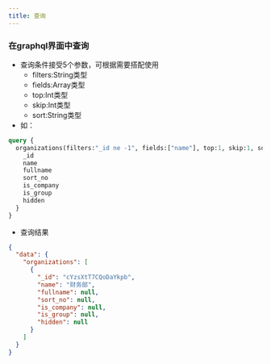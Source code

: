 ```yaml
---
title: 查询
---
```

### 在graphql界面中查询
- 查询条件接受5个参数，可根据需要搭配使用
    - filters:String类型
    - fields:Array类型
    - top:Int类型
    - skip:Int类型
    - sort:String类型
- 如：

```graphql
query {
  organizations(filters:"_id ne -1", fields:["name"], top:1, skip:1, sort:"name desc") {
    _id
    name
    fullname
    sort_no
    is_company
    is_group
    hidden
  }
}
```

- 查询结果
```json
{
  "data": {
    "organizations": [
      {
        "_id": "cYzsXtT7CQoDaYkpb",
        "name": "财务部",
        "fullname": null,
        "sort_no": null,
        "is_company": null,
        "is_group": null,
        "hidden": null
      }
    ]
  }
}
```
